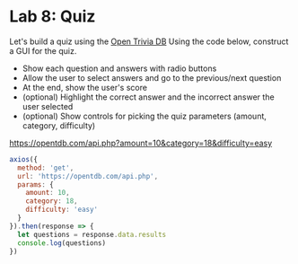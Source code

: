 

# Lab 8: Quiz

Let's build a quiz using the [Open Trivia DB](https://opentdb.com/) Using the code below, construct a GUI for the quiz.
- Show each question and answers with radio buttons
- Allow the user to select answers and go to the previous/next question
- At the end, show the user's score
- (optional) Highlight the correct answer and the incorrect answer the user selected
- (optional) Show controls for picking the quiz parameters (amount, category, difficulty)

https://opentdb.com/api.php?amount=10&category=18&difficulty=easy

```javascript
axios({
  method: 'get',
  url: 'https://opentdb.com/api.php',
  params: {
    amount: 10,
    category: 18,
    difficulty: 'easy'
  }
}).then(response => {
  let questions = response.data.results
  console.log(questions)
})
```
